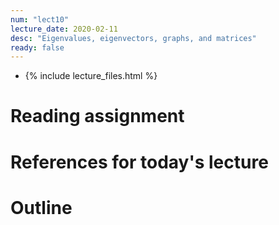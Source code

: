 ```yaml
---
num: "lect10"
lecture_date: 2020-02-11
desc: "Eigenvalues, eigenvectors, graphs, and matrices"
ready: false
---
```


* {% include lecture_files.html %}

# Reading assignment


# References for today's lecture


# Outline

